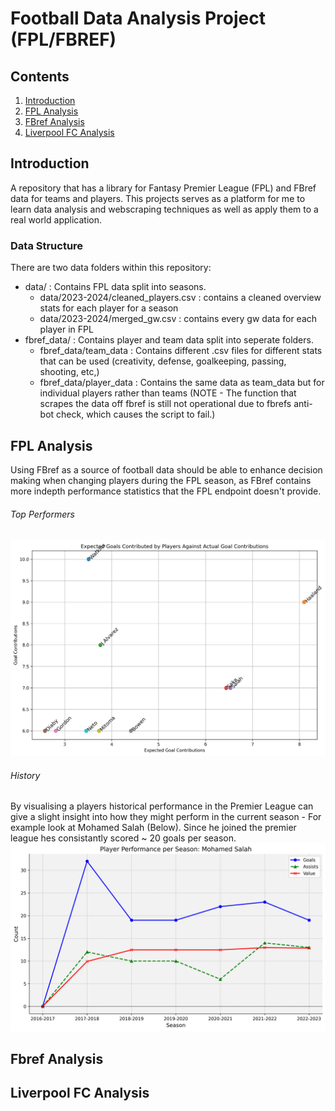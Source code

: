 # Football Data Analysis Project (FPL/FBREF)

## Contents

1) [Introduction](https://github.com/chowvb/FPL_analysis#introduction)
2) [FPL Analysis](https://github.com/chowvb/FPL_analysis#fpl-analysis)
3) [FBref Analysis](https://github.com/chowvb/FPL_analysis#fbref-analysis)
4) [Liverpool FC Analysis](https://github.com/chowvb/FPL_analysis#liverpool-fc-analysis)


## Introduction
A repository that has a library for Fantasy Premier League (FPL) and FBref data for teams and players. 
This projects serves as a platform for me to learn data analysis and webscraping techniques as well as apply them to a real world application. 

### Data Structure
There are two data folders within this repository:
- data/ : Contains FPL data split into seasons. 
  - data/2023-2024/cleaned_players.csv : contains a cleaned overview stats for each player for a season
  - data/2023-2024/merged_gw.csv : contains every gw data for each player in FPL
- fbref_data/ : Contains player and team data split into seperate folders.
  - fbref_data/team_data : Contains different .csv files for different stats that can be used (creativity, defense, goalkeeping, passing, shooting, etc,)
  - fbref_data/player_data : Contains the same data as team_data but for individual players rather than teams (NOTE - The function that scrapes the data off fbref is still not operational due to fbrefs anti-bot check, which causes the script to fail.)

## FPL Analysis 
Using FBref as a source of football data should be able to enhance decision making when changing players during the FPL season, as FBref contains more indepth performance statistics that the FPL endpoint doesn't provide.
###### Top Performers
![Expected Goal Contribution vs Actual Goal Contributions!](images/Attacking_Performance.png)
###### History
By visualising a players historical performance in the Premier League can give a slight insight into how they might perform in the current season - For example look at Mohamed Salah (Below). Since he joined the premier league hes consistantly scored ~ 20 goals per season.
![Mohamed Salah FPL History!](images/player_performance_example.png)

## Fbref Analysis



## Liverpool FC Analysis


